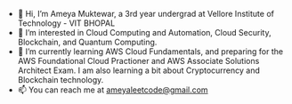 - 👋 Hi, I’m Ameya Muktewar, a 3rd year undergrad at Vellore Institute of Technology - VIT BHOPAL
- 👀 I’m interested in Cloud Computing and Automation, Cloud Security, Blockchain, and Quantum Computing.
- 🌱 I’m currently learning AWS Cloud Fundamentals, and preparing for the AWS Foundational Cloud Practioner and AWS Associate Solutions Architect Exam.
      I am also learning a bit about Cryptocurrency and Blockchain technology.
- 📫 You can reach me at ameyaleetcode@gmail.com

<!---
Ameya-2003/Ameya-2003 is a ✨ special ✨ repository because its `README.md` (this file) appears on your GitHub profile.
You can click the Preview link to take a look at your changes.
--->
